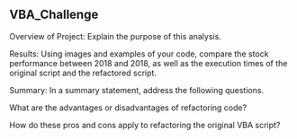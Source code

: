## VBA_Challenge

Overview of Project: Explain the purpose of this analysis.

Results: Using images and examples of your code, compare the stock performance between 2018 and 2018, as well as the execution times of the original script and the refactored script.

Summary: In a summary statement, address the following questions.

What are the advantages or disadvantages of refactoring code?

How do these pros and cons apply to refactoring the original VBA script?
